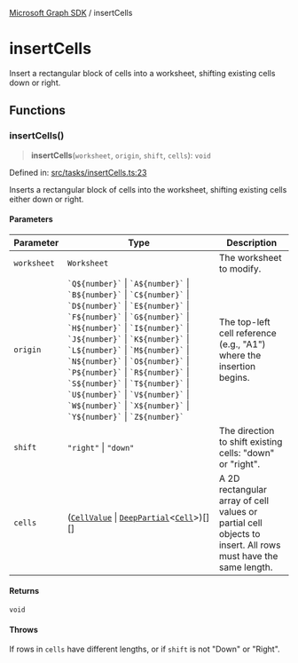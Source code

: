 [Microsoft Graph SDK](README.md) / insertCells

# insertCells

Insert a rectangular block of cells into a worksheet, shifting existing cells down or right.

## Functions

### insertCells()

> **insertCells**(`worksheet`, `origin`, `shift`, `cells`): `void`

Defined in: [src/tasks/insertCells.ts:23](https://github.com/Future-Secure-AI/sharepoint-workbook/blob/main/src/tasks/insertCells.ts#L23)

Inserts a rectangular block of cells into the worksheet, shifting existing cells either down or right.

#### Parameters

| Parameter | Type | Description |
| ------ | ------ | ------ |
| `worksheet` | `Worksheet` | The worksheet to modify. |
| `origin` | `` `Q${number}` `` \| `` `A${number}` `` \| `` `B${number}` `` \| `` `C${number}` `` \| `` `D${number}` `` \| `` `E${number}` `` \| `` `F${number}` `` \| `` `G${number}` `` \| `` `H${number}` `` \| `` `I${number}` `` \| `` `J${number}` `` \| `` `K${number}` `` \| `` `L${number}` `` \| `` `M${number}` `` \| `` `N${number}` `` \| `` `O${number}` `` \| `` `P${number}` `` \| `` `R${number}` `` \| `` `S${number}` `` \| `` `T${number}` `` \| `` `U${number}` `` \| `` `V${number}` `` \| `` `W${number}` `` \| `` `X${number}` `` \| `` `Y${number}` `` \| `` `Z${number}` `` | The top-left cell reference (e.g., "A1") where the insertion begins. |
| `shift` | `"right"` \| `"down"` | The direction to shift existing cells: "down" or "right". |
| `cells` | ([`CellValue`](Cell.md#cellvalue-1) \| [`DeepPartial`](DeepPartial.md#deeppartial)\<[`Cell`](Cell.md#cell)\>)[][] | A 2D rectangular array of cell values or partial cell objects to insert. All rows must have the same length. |

#### Returns

`void`

#### Throws

If rows in `cells` have different lengths, or if `shift` is not "Down" or "Right".
